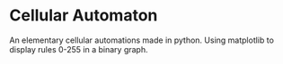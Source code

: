 # Cellular Automaton
An elementary cellular automations made in python. Using matplotlib to display rules 0-255 in a binary graph.
